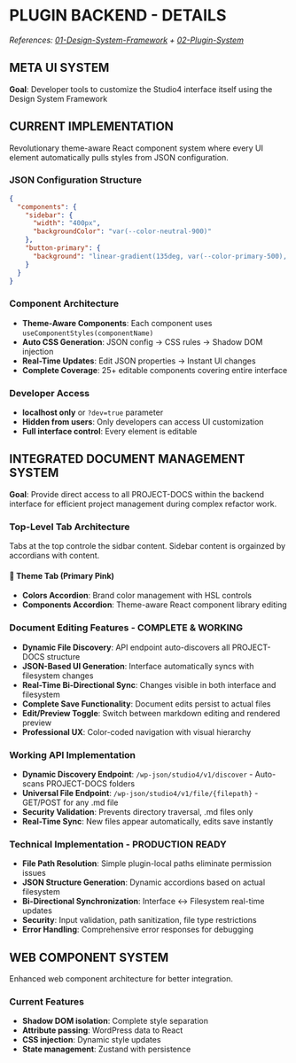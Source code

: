 # PLUGIN BACKEND - DETAILS

*References: [01-Design-System-Framework](../01-Design-System-Framework/) + [02-Plugin-System](../02-Plugin-System/)*

## META UI SYSTEM
**Goal**: Developer tools to customize the Studio4 interface itself using the Design System Framework

## CURRENT IMPLEMENTATION
Revolutionary theme-aware React component system where every UI element automatically pulls styles from JSON configuration.

### JSON Configuration Structure
```json
{
  "components": {
    "sidebar": {
      "width": "400px",
      "backgroundColor": "var(--color-neutral-900)"
    },
    "button-primary": {
      "background": "linear-gradient(135deg, var(--color-primary-500), var(--color-secondary-500))"
    }
  }
}
```

### Component Architecture
- **Theme-Aware Components**: Each component uses `useComponentStyles(componentName)`
- **Auto CSS Generation**: JSON config → CSS rules → Shadow DOM injection
- **Real-Time Updates**: Edit JSON properties → Instant UI changes
- **Complete Coverage**: 25+ editable components covering entire interface

### Developer Access
- **localhost only** or `?dev=true` parameter
- **Hidden from users**: Only developers can access UI customization
- **Full interface control**: Every element is editable

## INTEGRATED DOCUMENT MANAGEMENT SYSTEM
**Goal**: Provide direct access to all PROJECT-DOCS within the backend interface for efficient project management during complex refactor work.

### Top-Level Tab Architecture
Tabs at the top controle the sidbar content. Sidebar content is orgainzed by accordians with content. 

#### 🎨 Theme Tab (Primary Pink)
- **Colors Accordion**: Brand color management with HSL controls
- **Components Accordion**: Theme-aware React component library editing

### Document Editing Features - **COMPLETE & WORKING**
- **Dynamic File Discovery**: API endpoint auto-discovers all PROJECT-DOCS structure
- **JSON-Based UI Generation**: Interface automatically syncs with filesystem changes
- **Real-Time Bi-Directional Sync**: Changes visible in both interface and filesystem
- **Complete Save Functionality**: Document edits persist to actual files
- **Edit/Preview Toggle**: Switch between markdown editing and rendered preview
- **Professional UX**: Color-coded navigation with visual hierarchy

### Working API Implementation
- **Dynamic Discovery Endpoint**: `/wp-json/studio4/v1/discover` - Auto-scans PROJECT-DOCS folders
- **Universal File Endpoint**: `/wp-json/studio4/v1/file/{filepath}` - GET/POST for any .md file
- **Security Validation**: Prevents directory traversal, .md files only
- **Real-Time Sync**: New files appear automatically, edits save instantly

### Technical Implementation - **PRODUCTION READY**
- **File Path Resolution**: Simple plugin-local paths eliminate permission issues
- **JSON Structure Generation**: Dynamic accordions based on actual filesystem
- **Bi-Directional Synchronization**: Interface ↔ Filesystem real-time updates
- **Security**: Input validation, path sanitization, file type restrictions
- **Error Handling**: Comprehensive error responses for debugging


## WEB COMPONENT SYSTEM
Enhanced web component architecture for better integration.

### Current Features
- **Shadow DOM isolation**: Complete style separation
- **Attribute passing**: WordPress data to React
- **CSS injection**: Dynamic style updates
- **State management**: Zustand with persistence
